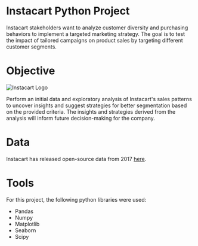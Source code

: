 # Instacart Python Project
Instacart stakeholders want to analyze customer diversity and purchasing behaviors to implement a targeted marketing strategy. The goal is to test the impact of tailored campaigns on product sales by targeting different customer segments.

# Objective
![Instacart Logo](https://upload.wikimedia.org/wikipedia/commons/archive/9/9f/20220330054200%21Instacart_logo_and_wordmark.svg)

Perform an initial data and exploratory analysis of Instacart's sales patterns to uncover insights and suggest strategies for better segmentation based on the provided criteria. The insights and strategies derived from the analysis will inform future decision-making for the company.

# Data
Instacart has released open-source data from 2017 [here](https://www.instacart.com/datasets/grocery-shopping-2017).

# Tools
For this project, the following python libraries were used:
- Pandas
- Numpy
- Matplotlib
- Seaborn
- Scipy
